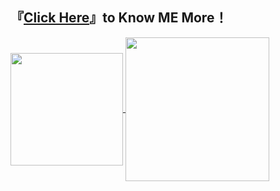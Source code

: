 
## 『[Click Here](https://mp333player.com)』to Know ME More！

<a href="https://wakatime.com/@JeanneWillis">
  <img height=180 align="center" src="https://github-readme-stats.vercel.app/api/wakatime?username=JeanneWillis&layout=compact&langs_count=8&card_width=220" />
</a>

<a href="https://github.com/liW-J">
  <img height=230 align="center" src="https://github-readme-stats.vercel.app/api/top-langs?username=liW-J&layout=donut&langs_count=6&card_width=330" />
</a>







